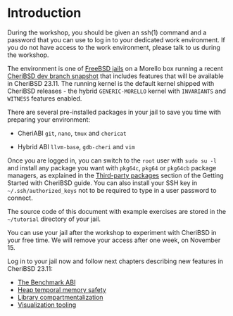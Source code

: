 # Introduction

During the workshop, you should be given an ssh(1) command and a password that
you can use to log in to your dedicated work environment.
If you do not have access to the work environment, please talk to us during the
workshop.

The environment is one of
[FreeBSD jails](https://docs.freebsd.org/en/books/handbook/jails/)
on a Morello box running a recent
[CheriBSD dev branch snapshot](https://download.cheribsd.org/snapshots/dev/arm64/aarch64c/2023-11-01/)
that includes features that will be available in CheriBSD 23.11.
The running kernel is the default kernel shipped with CheriBSD releases -
the hybrid `GENERIC-MORELLO` kernel with `INVARIANTS` and `WITNESS` features
enabled.

There are several pre-installed packages in your jail to save you time with
preparing your environment:

* CheriABI `git`, `nano`, `tmux` and `chericat`

* Hybrid ABI `llvm-base`, `gdb-cheri` and `vim`

Once you are logged in, you can switch to the `root` user with `sudo su -l` and
install any package you want with `pkg64c`, `pkg64` or `pkg64cb` package
managers, as explained in the
[Third-party packages](https://www.cheribsd.org/getting-started/23.11/packages/)
section of the Getting Started with CheriBSD guide.
You can also install your SSH key in `~/.ssh/authorized_keys` not to be required
to type in a user password to connect.

The source code of this document with example exercises are stored in the
`~/tutorial` directory of your jail.

You can use your jail after the workshop to experiment with CheriBSD in your
free time. We will remove your access after one week, on November 15.

Log in to your jail now and follow next chapters describing new features in
CheriBSD 23.11:

 * [The Benchmark ABI](../benchmark/)
 * [Heap temporal memory safety](../temporal/)
 * [Library compartmentalization](../c18n/)
 * [Visualization tooling](../visualization/)
